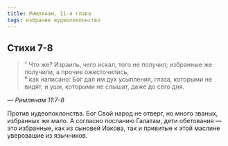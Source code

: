```yaml
---
title: Римлянам, 11-я глава
tags: избрание иудеопоклонство
---
```


## Стихи 7-8

> ⁷ Что же? Израиль, чего искал, того не получил; избранные же получили, а прочие ожесточились,  
> ⁸ как написано: Бог дал им дух усыпления, глаза, которыми не видят, и уши, которыми не слышат, даже до сего дня.

— <cite>Римлянам&nbsp;11:7-8</cite>

Против иудеопоклонства. Бог Свой народ не отверг, но много званых, избранных же мало. А согласно посланию Галатам, дети обетования — это
избранные, как из сыновей Иакова, так и привитые к этой маслине уверовашие из язычников.
